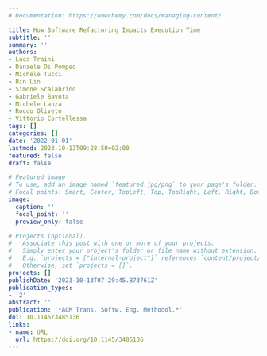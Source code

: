 ```yaml
---
# Documentation: https://wowchemy.com/docs/managing-content/

title: How Software Refactoring Impacts Execution Time
subtitle: ''
summary: ''
authors:
- Luca Traini
- Daniele Di Pompeo
- Michele Tucci
- Bin Lin
- Simone Scalabrino
- Gabriele Bavota
- Michele Lanza
- Rocco Oliveto
- Vittorio Cortellessa
tags: []
categories: []
date: '2022-01-01'
lastmod: 2023-10-13T09:28:50+02:00
featured: false
draft: false

# Featured image
# To use, add an image named `featured.jpg/png` to your page's folder.
# Focal points: Smart, Center, TopLeft, Top, TopRight, Left, Right, BottomLeft, Bottom, BottomRight.
image:
  caption: ''
  focal_point: ''
  preview_only: false

# Projects (optional).
#   Associate this post with one or more of your projects.
#   Simply enter your project's folder or file name without extension.
#   E.g. `projects = ["internal-project"]` references `content/project/deep-learning/index.md`.
#   Otherwise, set `projects = []`.
projects: []
publishDate: '2023-10-13T07:29:45.873761Z'
publication_types:
- '2'
abstract: ''
publication: '*ACM Trans. Softw. Eng. Methodol.*'
doi: 10.1145/3485136
links:
- name: URL
  url: https://doi.org/10.1145/3485136
---
```

